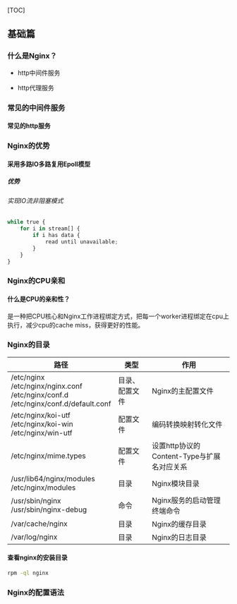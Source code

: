 [TOC]



## 基础篇

### 什么是Nginx？

- http中间件服务

- http代理服务

### 常见的中间件服务

#### 常见的http服务

### Nginx的优势

#### 采用多路IO多路复用Epoll模型

##### 优势

###### 实现IO流非阻塞模式

```python
while true {
    for i in stream[] {
        if i has data {
            read until unavailable;
        }
    }
}
```

### Nginx的CPU亲和

#### 什么是CPU的亲和性？

是一种把CPU核心和Nginx工作进程绑定方式，把每一个worker进程绑定在cpu上执行，减少cpu的cache miss，获得更好的性能。

### Nginx的目录

| 路径                                                         | 类型           | 作用                                       |
| ------------------------------------------------------------ | -------------- | ------------------------------------------ |
| /etc/nginx<br/>/etc/nginx/nginx.conf<br/>/etc/nginx/conf.d<br/>/etc/nginx/conf.d/default.conf | 目录、配置文件 | Nginx的主配置文件                          |
| /etc/nginx/koi-utf<br/>/etc/nginx/koi-win<br/>/etc/nginx/win-utf | 配置文件       | 编码转换映射转化文件                       |
| /etc/nginx/mime.types                                        | 配置文件       | 设置http协议的Content-Type与扩展名对应关系 |
| /usr/lib64/nginx/modules<br/>/etc/nginx/modules              | 目录           | Nginx模块目录                              |
| /usr/sbin/nginx<br/>/usr/sbin/nginx-debug                    | 命令           | Nginx服务的启动管理终端命令                |
| /var/cache/nginx                                             | 目录           | Nginx的缓存目录                            |
| /var/log/nginx                                               | 目录           | Nginx的日志目录                            |

#### 查看nginx的安装目录

```bash
rpm -ql nginx
```

### Nginx的配置语法